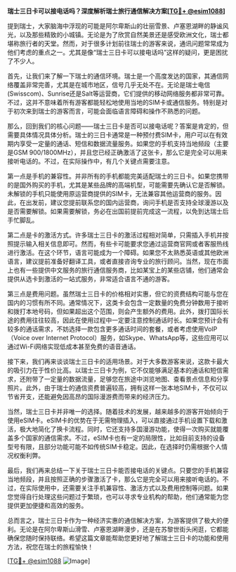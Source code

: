 **瑞士三日卡可以接电话吗？深度解析瑞士旅行通信解决方案[[TG💪+ @esim1088](https://t.me/s/esim1088)]**

提到瑞士，大家脑海中浮现的可能是阿尔卑斯山的壮丽雪景、卢塞恩湖畔的静谧风光，以及那些精致的小城镇。无论是为了欣赏自然美景还是感受欧洲文化，瑞士都堪称旅行者的天堂。然而，对于很多计划前往瑞士的游客来说，通讯问题常常成为他们考虑的重点之一。尤其是像“瑞士三日卡可以接电话吗”这样的疑问，更是困扰了不少人。

首先，让我们来了解一下瑞士的通信环境。瑞士是一个高度发达的国家，其通信网络覆盖非常完善，尤其是在城市地区，信号几乎无处不在。无论是瑞士电信(Swisscom)、Sunrise还是Salt等运营商，它们提供的移动网络服务都非常可靠。不过，这并不意味着所有游客都能轻松地使用当地的SIM卡或通信服务。特别是对于初次来到瑞士的游客而言，可能会面临语言障碍和操作不熟悉的问题。

那么，回到我们的核心问题——瑞士三日卡是否可以接电话呢？答案是肯定的，但需要具体情况具体分析。瑞士的三日卡通常是一种预付费SIM卡，用户可以在有效期内享受一定量的通话、短信和数据流量服务。如果您的手机支持当地频段（主要是GSM 900/1800MHz），并且您已经正确激活了这张卡，那么它是完全可以用来接听电话的。不过，在实际操作中，有几个关键点需要注意。

第一点是手机的兼容性。并非所有的手机都能完美适配瑞士的三日卡。如果您携带的是国外购买的手机，尤其是某些品牌的高端机型，可能需要先确认它是否解锁。未解锁的手机只能使用原运营商提供的SIM卡，无法兼容其他运营商的服务。因此，在出发前，建议您提前联系您的国内运营商，询问手机是否支持全球漫游以及是否需要解锁。如果需要解锁，务必在出国前提前完成这一流程，以免到达瑞士后手忙脚乱。

第二点是卡的激活方式。许多瑞士三日卡的激活过程相对简单，只需插入手机并按照提示输入相关信息即可。然而，有些卡可能要求您通过运营商官网或者客服热线进行激活。在这个环节，语言可能成为一个障碍。如果您不太熟悉英语或其他欧洲语言，建议提前准备好翻译工具，或者直接咨询专业的旅行顾问。当然，现在市面上也有一些提供中文服务的旅行通信服务商，比如某宝上的某些店铺，他们通常会提供从选卡到激活的一站式服务，非常适合语言不通的游客。

第三点是费用问题。虽然瑞士三日卡的价格相对实惠，但它的资费结构可能与您在国内的习惯有所不同。通常情况下，这类卡会包含一定数量的免费分钟数用于接听和拨打本地号码，但如果超出这个范围，则会产生额外的费用。此外，拨打国际长途的费用往往较高，因此在使用过程中一定要注意控制通话时长。如果您预计会有较多的通话需求，不妨选择一款包含更多通话时间的套餐，或者考虑使用VoIP（Voice over Internet Protocol）服务，如Skype、WhatsApp等，这些应用可以通过Wi-Fi网络实现低成本甚至免费的语音通话。

接下来，我们再来谈谈瑞士三日卡的适用场景。对于大多数游客来说，这款卡最大的吸引力在于性价比高。以瑞士三日卡为例，它不仅能够满足基本的通话和短信需求，还附带了一定量的数据流量，足够您在旅途中浏览地图、查看景点信息和分享照片。此外，由于瑞士的通信资费普遍较高，拥有这样一张本地SIM卡，不仅可以节省开支，还能避免因高昂的国际漫游费而带来的经济压力。

当然，瑞士三日卡并非唯一的选择。随着技术的发展，越来越多的游客开始倾向于使用eSIM卡。eSIM卡的优势在于无需物理插入，可以直接通过手机设置下载和激活，极大地简化了换卡流程。同时，它还支持多国漫游功能，使得一次购买就能覆盖多个国家的通信需求。不过，eSIM卡也有一定的局限性，比如目前支持的设备型号有限，且部分功能可能不如传统SIM卡稳定。因此，在选择时仍需根据个人情况权衡利弊。

最后，我们再来总结一下关于瑞士三日卡能否接电话的关键点。只要您的手机兼容当地频段，并且按照正确的步骤激活了卡，那么它是完全可以用来接听电话的。不过，在实际使用中，还需要关注手机兼容性、激活方式以及费用控制等问题。如果您觉得自行处理这些问题过于繁琐，也可以寻求专业机构的帮助，他们通常能为您提供更加便捷和高效的服务。

总而言之，瑞士三日卡作为一种经济实惠的通信解决方案，为游客提供了极大的便利。无论是在阿尔卑斯山滑雪、卢塞恩湖畔漫步，还是在苏黎世街头闲逛，它都能确保您随时保持联络。希望这篇文章能帮助您更好地了解瑞士三日卡的功能和使用方法，祝您在瑞士的旅程愉快！

[[TG💪+ @esim1088](https://t.me/s/esim1088) ![Image](https://i.postimg.cc/4NQfJmqS/Snipaste-2025-05-13-00-14-12.png)]